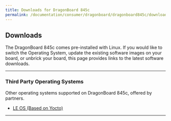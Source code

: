 ```yaml
---
title: Downloads for DragonBoard 845c
permalink: /documentation/consumer/dragonboard/dragonboard845c/downloads/
---
```

## Downloads

The DragonBoard 845c comes pre-installed with Linux. If you would like to switch the Operating System, update the existing software images on your board, or unbrick your board, this page provides links to the latest software downloads.

***

### Third Party Operating Systems

Other operating systems supported on DragonBoard 845c, offered by partners.

- [LE OS (Based on Yocto)](https://thundercomm.s3-ap-northeast-1.amazonaws.com/shop/doc/1544580412842651/5c471969b1c340c7bbc20b02148762ce-1352331417) 

***
